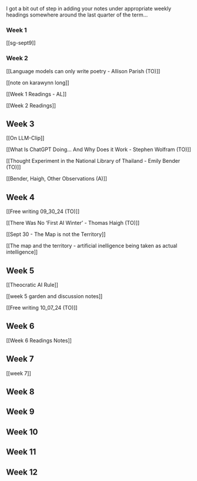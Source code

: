 
I got a bit out of step in adding your notes under appropriate weekly headings somewhere around the last quarter of the term...
### Week 1

[[sg-sept9]]
### Week 2

[[Language models can only write poetry - Allison Parish (TO)]]

[[note on karawynn long]]

[[Week 1 Readings - AL]]

[[Week 2 Readings]]

## Week 3

[[On LLM-Clip]]

[[What Is ChatGPT Doing… And Why Does it Work - Stephen Wolfram (TO)]]

[[Thought Experiment in the National Library of Thailand - Emily Bender (TO)]]

[[Bender, Haigh, Other Observations (A)]]

## Week 4

[[Free writing 09_30_24 (TO)]]

[[There Was No ‘First AI Winter’ - Thomas Haigh (TO)]]

[[Sept 30 - The Map is not the Territory]]

[[The map and the territory - artificial inelligence being taken as actual intelligence]]


## Week 5

[[Theocratic AI Rule]]

[[week 5 garden and discussion notes]]

[[Free writing 10_07_24 (TO)]]

## Week 6

[[Week 6 Readings Notes]]

## Week 7

[[week 7]]

## Week 8

## Week 9

## Week 10

## Week 11

## Week 12
